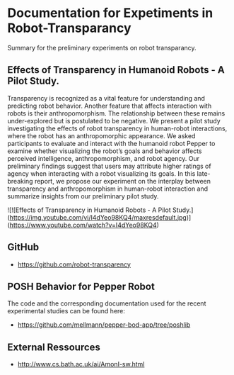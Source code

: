 # Documentation for Expetiments in Robot-Transparancy

Summary for the preliminary experiments on robot transparancy.

## Effects of Transparency in Humanoid Robots - A Pilot Study.

Transparency is recognized as a vital feature for understanding and predicting robot behavior. Another feature that affects interaction with robots is their anthropomorphism. The relationship between these remains under-explored but is postulated to be negative. We present a pilot study investigating the effects of robot transparency in human-robot interactions, where the robot has an anthropomorphic appearance. We asked participants to evaluate and interact with the humanoid robot Pepper to examine whether visualizing the robot’s goals and behavior affects perceived intelligence, anthropomorphism, and robot agency. Our preliminary findings suggest that users may attribute higher ratings of agency when interacting with a robot visualizing its goals. In this late-breaking report, we propose our experiment on the interplay between transparency and anthropomorphism in human-robot interaction and summarize insights from our preliminary pilot study.

![![Effects of Transparency in Humanoid Robots - A Pilot Study.]
(https://img.youtube.com/vi/I4dYeo98KQ4/maxresdefault.jpg)]
(https://www.youtube.com/watch?v=I4dYeo98KQ4)

## GitHub

* <https://github.com/robot-transparency>

## POSH Behavior for Pepper Robot

The code and the corresponding documentation used for the recent experimental studies can be found here:
* <https://github.com/mellmann/pepper-bod-app/tree/poshlib>

## External Ressources

* <http://www.cs.bath.ac.uk/ai/AmonI-sw.html>

